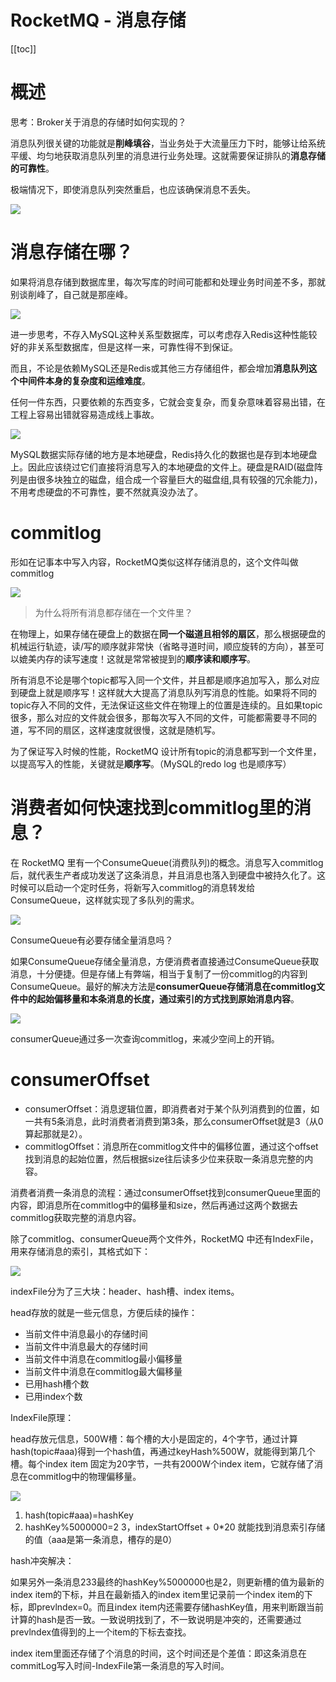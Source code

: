 # RocketMQ - 消息存储

[[toc]]

# 概述

思考：Broker关于消息的存储时如何实现的？

消息队列很关键的功能就是**削峰填谷**，当业务处于大流量压力下时，能够让给系统平缓、均匀地获取消息队列里的消息进行业务处理。这就需要保证排队的**消息存储的可靠性**。

极端情况下，即使消息队列突然重启，也应该确保消息不丢失。

![](/_images/micro-services/middleware/rocketmq/消息队列重启.png)

# 消息存储在哪？

如果将消息存储到数据库里，每次写库的时间可能都和处理业务时间差不多，那就别谈削峰了，自己就是那座峰。

![](/_images/micro-services/middleware/rocketmq/小丑.png)

进一步思考，不存入MySQL这种关系型数据库，可以考虑存入Redis这种性能较好的非关系型数据库，但是这样一来，可靠性得不到保证。

而且，不论是依赖MySQL还是Redis或其他三方存储组件，都会增加**消息队列这个中间件本身的复杂度和运维难度**。

任何一件东西，只要依赖的东西变多，它就会变复杂，而复杂意味着容易出错，在工程上容易出错就容易造成线上事故。

![](/_images/micro-services/middleware/rocketmq/写入硬盘.png)

MySQL数据实际存储的地方是本地硬盘，Redis持久化的数据也是存到本地硬盘上。因此应该绕过它们直接将消息写入的本地硬盘的文件上。硬盘是RAID(磁盘阵列是由很多块独立的磁盘，组合成一个容量巨大的磁盘组,具有较强的冗余能力)，不用考虑硬盘的不可靠性，要不然就真没办法了。

# commitlog

形如在记事本中写入内容，RocketMQ类似这样存储消息的，这个文件叫做commitlog

![](/_images/micro-services/middleware/rocketmq/存储消息.png)

> 为什么将所有消息都存储在一个文件里？

在物理上，如果存储在硬盘上的数据在**同一个磁道且相邻的扇区**，那么根据硬盘的机械运行轨迹，读/写的顺序就非常快（省略寻道时间，顺应旋转的方向），甚至可以媲美内存的读写速度！这就是常常被提到的**顺序读和顺序写**。

所有消息不论是哪个topic都写入同一个文件，并且都是顺序追加写入，那么对应到硬盘上就是顺序写！这样就大大提高了消息队列写消息的性能。如果将不同的topic存入不同的文件，无法保证这些文件在物理上的位置是连续的。且如果topic很多，那么对应的文件就会很多，那每次写入不同的文件，可能都需要寻不同的道，写不同的扇区，这样速度就很慢，这就是随机写。

为了保证写入时候的性能，RocketMQ 设计所有topic的消息都写到一个文件里，以提高写入的性能，关键就是**顺序写**。（MySQL的redo log 也是顺序写）

# 消费者如何快速找到commitlog里的消息？

在 RocketMQ 里有一个ConsumeQueue(消费队列)的概念。消息写入commitlog后，就代表生产者成功发送了这条消息，并且消息也落入到硬盘中被持久化了。这时候可以启动一个定时任务，将新写入commitlog的消息转发给ConsumeQueue，这样就实现了多队列的需求。

![](/_images/micro-services/middleware/rocketmq/consumerQueue.png)

ConsumeQueue有必要存储全量消息吗？

如果ConsumeQueue存储全量消息，方便消费者直接通过ConsumeQueue获取消息，十分便捷。但是存储上有弊端，相当于复制了一份commitlog的内容到ConsumeQueue。最好的解决方法是**consumerQueue存储消息在commitlog文件中的起始偏移量和本条消息的长度，通过索引的方式找到原始消息内容**。

![](/_images/micro-services/middleware/rocketmq/偏移量和消息长度.png)

consumerQueue通过多一次查询commitlog，来减少空间上的开销。

# consumerOffset

* consumerOffset：消息逻辑位置，即消费者对于某个队列消费到的位置，如一共有5条消息，此时消费者消费到第3条，那么consumerOffset就是3（从0算起那就是2）。
* commitlogOffset：消息所在commitlog文件中的偏移位置，通过这个offset找到消息的起始位置，然后根据size往后读多少位来获取一条消息完整的内容。

消费者消费一条消息的流程：通过consumerOffset找到consumerQueue里面的内容，即消息所在commitlog中的偏移量和size，然后再通过这两个数据去commitlog获取完整的消息内容。

除了commitlog、consumerQueue两个文件外，RocketMQ 中还有IndexFile，用来存储消息的索引，其格式如下：

![](/_images/micro-services/middleware/rocketmq/IndexFile.png)

indexFile分为了三大块：header、hash槽、index items。

head存放的就是一些元信息，方便后续的操作：

* 当前文件中消息最小的存储时间
* 当前文件中消息最大的存储时间
* 当前文件中消息在commitlog最小偏移量
* 当前文件中消息在commitlog最大偏移量
* 已用hash槽个数
* 已用index个数

IndexFile原理：

head存放元信息，500W槽：每个槽的大小是固定的，4个字节，通过计算hash(topic#aaa)得到一个hash值，再通过keyHash%500W，就能得到第几个槽。每个index item 固定为20字节，一共有2000W个index item，它就存储了消息在commitlog中的物理偏移量。

![](/_images/micro-services/middleware/rocketmq/IndexFile原理.png)

1. hash(topic#aaa)=hashKey
2. hashKey%5000000=2
3，indexStartOffset + 0*20 就能找到消息索引存储的值（aaa是第一条消息，槽存的是0）

hash冲突解决：

如果另外一条消息233最终的hashKey%5000000也是2，则更新槽的值为最新的index item的下标，并且在最新插入的index item里记录前一个index item的下标，即prevlndex=0。而且index item内还需要存储hashKey值，用来判断跟当前计算的hash是否一致。一致说明找到了，不一致说明是冲突的，还需要通过prevlndex值得到的上一个item的下标去查找。

index item里面还存储了个消息的时间，这个时间还是个差值：即这条消息在commitLog写入时间-IndexFiIe第一条消息的写入时间。